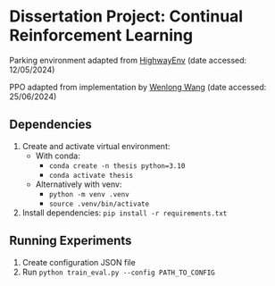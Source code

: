 # Dissertation Project: Continual Reinforcement Learning

Parking environment adapted from [HighwayEnv](https://github.com/eleurent/highway-env) (date accessed: 12/05/2024)

PPO adapted from implementation by [Wenlong Wang](https://github.com/realwenlongwang/PPO-Single-File-Notebook-Implementation) (date accessed: 25/06/2024)

## Dependencies

1. Create and activate virtual environment:
	- With conda:
		- `conda create -n thesis python=3.10`
		- `conda activate thesis`
	- Alternatively with venv:
		- `python -m venv .venv`
		- `source .venv/bin/activate`
2. Install dependencies: `pip install -r requirements.txt`

## Running Experiments

1. Create configuration JSON file
2. Run `python train_eval.py --config PATH_TO_CONFIG`